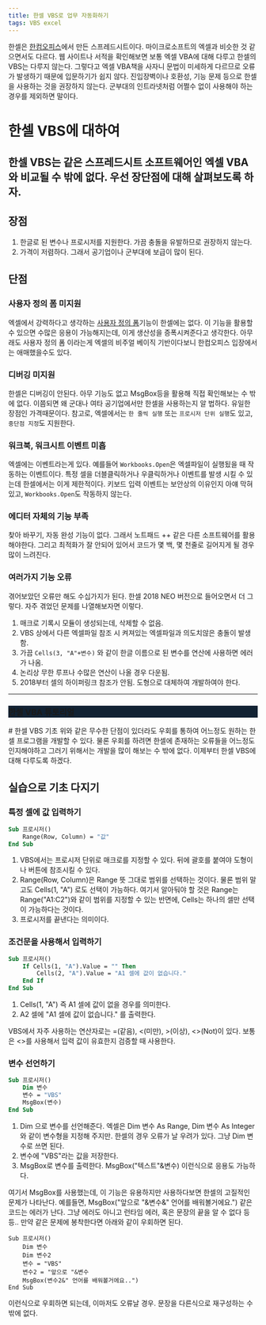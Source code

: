 ```yaml
---
title: 한셀 VBS로 업무 자동화하기
tags: VBS excel
---
```

한셀은 [한컴오피스](https://www.hancom.com/cs_center/csDownload.do)에서 만든 스프레드시트이다. 마이크로소프트의 엑셀과 비슷한 것 같으면서도 다르다. 웹 사이트나 서적을 확인해보면 보통 엑셀 VBA에 대해 다루고 한셀의 VBS는 다루지 않는다. 그렇다고 엑셀 VBA책을 사자니 문법이 미세하게 다르므로 오류가 발생하기 때문에 입문하기가 쉽지 않다. 진입장벽이나 호환성, 기능 문제 등으로 한셀을 사용하는 것을 권장하지 않는다. 군부대의 인트라넷처럼 어쩔수 없이 사용해야 하는 경우를 제외하면 말이다.
<!--more-->
# 한셀 VBS에 대하여
한셀 VBS는 같은 스프레드시트 소프트웨어인 엑셀 VBA와 비교될 수 밖에 없다. 우선 장단점에 대해 살펴보도록 하자.
---

## 장점
1. 한글로 된 변수나 프로시저를 지원한다. 가끔 충돌을 유발하므로 권장하지 않는다. 
2. 가격이 저렴하다. 그래서 공기업이나 군부대에 보급이 많이 된다.

## 단점
### 사용자 정의 폼 미지원
엑셀에서 강력하다고 생각하는 [사용자 정의 폼](https://www.excel-easy.com/vba/userform.html)기능이 한셀에는 없다. 이 기능을 활용할 수 있으면 수많은 응용이 가능해지는데, 이게 생산성을 증폭시켜준다고 생각한다. 아무래도 사용자 정의 폼 이라는게 엑셀의 비주얼 베이직 기반이다보니 한컴오피스 입장에서는 애매했을수도 있다.
### 디버깅 미지원
한셀은 디버깅이 안된다. 아무 기능도 없고 MsgBox등을 활용해 직접 확인해보는 수 밖에 없다. 이쯤되면 왜 군대나 여타 공기업에서만 한셀을 사용하는지 알 법하다. 유일한 장점인 가격때문이다. 참고로, 엑셀에서는 `한 줄씩 실행` 또는 `프로시저 단위 실행`도 있고, `중단점 지정`도 지원한다.
### 워크북, 워크시트 이벤트 미흡
엑셀에는 이벤트라는게 있다. 예를들어 `Workbooks.Open`은 엑셀파일이 실행됬을 때 작동하는 이벤트이다. 특정 셀을 더블클릭하거나 우클릭하거나 이벤트를 발생 시킬 수 있는데 한셀에서는 이게 제한적이다. 키보드 입력 이벤트는 보안상의 이유인지 아얘 막혀있고, `Workbooks.Open`도 작동하지 않는다.
### 에디터 자체의 기능 부족
찾아 바꾸기, 자동 완성 기능이 없다. 그래서 노트패드 ++ 같은 다른 소프트웨어를 활용해야한다. 그리고 최적화가 잘 안되어 있어서 코드가 몇 백, 몇 천줄로 길어지게 될 경우 많이 느려진다. 
### 여러가지 기능 오류
겪어보았던 오류만 해도 수십가지가 된다. 한셀 2018 NEO 버전으로 들어오면서 더 그렇다. 자주 겪었던 문제를 나열해보자면 이렇다.

1. 매크로 기록시 모듈이 생성되는데, 삭제할 수 없음.
2. VBS 상에서 다른 엑셀파일 참조 시 켜져있는 엑셀파일과 의도치않은 충돌이 발생함.
3. 가끔 `Cells(3, "A"+변수)` 와 같이 한글 이름으로 된 변수를 연산에 사용하면 에러가 나옴.
4. 논리상 무한 루프나 수많은 연산이 나올 경우 다운됨.
5. 2018부터 셀의 하이퍼링크 참조가 안됨. 도형으로 대체하여 개발하여야 한다.

---
<div class="hero hero--dark" style="background-color: #123;">
  <div class="hero__content">
    <h3>한셀 VBA 튜토리얼</h3>
  </div>
</div>
# 한셀 VBS 기초
위와 같은 무수한 단점이 있더라도 우회를 통하여 어느정도 원하는 한셀 프로그램을 개발할 수 있다. 물론 우회를 하려면 한셀에 존재하는 오류들을 어느정도 인지해야하고 그러기 위해서는 개발을 많이 해보는 수 밖에 없다. 이제부터 한셀 VBS에 대해 다루도록 하겠다.

## 실습으로 기초 다지기
### 특정 셀에 값 입력하기
``` vb
Sub 프로시저()
	Range(Row, Column) = "값"
End Sub
```
1. VBS에서는 프로시저 단위로 매크로를 지정할 수 있다. 뒤에 괄호를 붙여야 도형이나 버튼에 참조시킬 수 있다.
2. Range(Row, Column)은 Range 뜻 그대로 범위를 선택하는 것이다. 물론 범위 말고도 Cells(1, "A") 로도 선택이 가능하다. 여기서 알아둬야 할 것은 Range는 Range("A1:C2")와 같이 범위를 지정할 수 있는 반면에, Cells는 하나의 셀만 선택이 가능하다는 것이다.
3. 프로시저를 끝낸다는 의미이다.

### 조건문을 사용해서 입력하기
```vb
Sub 프로시저()
	If Cells(1, "A").Value = "" Then
		Cells(2, "A").Value = "A1 셀에 값이 없습니다."
	End If
End Sub
```
1. Cells(1, "A") 즉 A1 셀에 값이 없을 경우를 의미한다.
2. A2 셀에 "A1 셀에 값이 없습니다." 를 출력한다.

VBS에서 자주 사용하는 연산자로는 =(같음), <(미만), >(이상), <>(Not)이 있다. 보통은 <>를 사용해서 입력 값이 유효한지 검증할 때 사용한다.

### 변수 선언하기
```vb
Sub 프로시저()
	Dim 변수
	변수 = "VBS"
	MsgBox(변수)
End Sub
```
1. Dim 으로 변수를 선언해준다. 엑셀은 Dim 변수 As Range, Dim 변수 As Integer와 같이 변수형을 지정해 주지만. 한셀의 경우 오류가 날 우려가 있다. 그냥 Dim 변수로 쓰면 된다.
2. 변수에 "VBS"라는 값을 저장한다.
3. MsgBox로 변수를 출력한다. MsgBox("텍스트"&변수) 이런식으로 응용도 가능하다. 

여기서 MsgBox를 사용했는데, 이 기능은 유용하지만 사용하다보면 한셀의 고질적인 문제가 나타난다. 예를들면, MsgBox("앞으로 "&변수&" 언어를 배워볼거에요.") 같은 코드는 에러가 난다. 그냥 에러도 아니고 런타임 에러, 혹은 문장의 끝을 알 수 없다 등등.. 만약 같은 문제에 봉착한다면 아래와 같이 우회하면 된다.

```vbs
Sub 프로시저()
	Dim 변수
	Dim 변수2
	변수 = "VBS"
	변수2 = "앞으로 "&변수
	MsgBox(변수2&" 언어를 배워볼거에요..")
End Sub
```
이런식으로 우회하면 되는데, 이마저도 오류날 경우. 문장을 다른식으로 재구성하는 수 밖에 없다.

